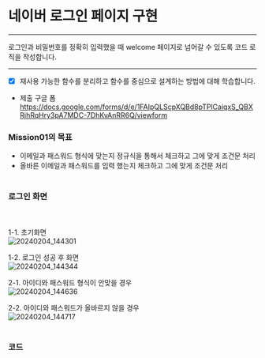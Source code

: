 # 네이버 로그인 페이지 구현

---

로그인과 비밀번호를 정확히 입력했을 때 welcome 페이지로 넘어갈 수 있도록 코드 로직을 작성합니다.


---
- [x] 재사용 가능한 함수를 분리하고 함수를 중심으로 설계하는 방법에 대해 학습합니다.


- 제출 구글 폼
https://docs.google.com/forms/d/e/1FAIpQLScpXQBd8pTPlCaiqxS_QBXRjhRqHry3pA7MDC-7DhKvAnRR6Q/viewform


### Mission01의 목표

* 이메일과 패스워드 형식에 맞는지 정규식을 통해서 체크하고 그에 맞게 조건문 처리
* 올바른 이메일과 패스워드를 입력 했는지 체크하고 그에 맞게 조건문 처리
<br><br>

### 로그인 화면
<br><br>
1-1. 초기화면<br>
   ![20240204_144301](https://github.com/bedlam1/homework/assets/90903692/e54e9093-a09f-469d-9bd7-f7f1ee82ce9f)

1-2. 로그인 성공 후 화면<br>
![20240204_144344](https://github.com/bedlam1/homework/assets/90903692/f4973bc6-15e8-497a-a3ca-89cf477d9330)

2-1. 아이디와 패스워드 형식이 안맞을 경우<br>
![20240204_144636](https://github.com/bedlam1/homework/assets/90903692/1fd5cabc-8f7c-42a9-a858-9ad64bf83442)

2-2. 아이디와 패스워드가 올바르지 않을 경우<br>
![20240204_144717](https://github.com/bedlam1/homework/assets/90903692/304a511b-b808-47da-81cc-a3d93a8f7515)
<br><br>

### 코드



